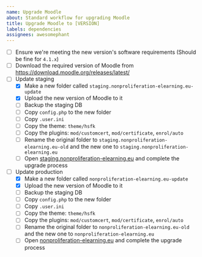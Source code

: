 ```yaml
---
name: Upgrade Moodle
about: Standard workflow for upgrading Moodle
title: Upgrade Moodle to [VERSION]
labels: dependencies
assignees: awesomephant
---
```


- [ ] Ensure we're meeting the new version's software requirements (Should be fine for `4.1.x`)
- [ ] Download the required version of Moodle from https://download.moodle.org/releases/latest/
- [ ] Update staging
  - [x] Make a new folder called `staging.nonproliferation-elearning.eu-update`
  - [x] Upload the new version of Moodle to it
  - [ ] Backup the staging DB
  - [ ] Copy `config.php` to the new folder
  - [ ] Copy `.user.ini`
  - [ ] Copy the theme: `theme/hsfk`
  - [ ] Copy the plugins: `mod/customcert`, `mod/certificate`, `enrol/auto`
  - [ ] Rename the original folder to `staging.nonproliferation-elearning.eu-old` and the new one to `staging.nonproliferation-elearning.eu`
  - [ ] Open [staging.nonproliferation-elearning.eu](https://staging.nonproliferation-elearning.eu) and complete the upgrade process
- [ ] Update production
  - [x] Make a new folder called `nonproliferation-elearning.eu-update`
  - [x] Upload the new version of Moodle to it
  - [ ] Backup the staging DB
  - [ ] Copy `config.php` to the new folder
  - [ ] Copy `.user.ini`
  - [ ] Copy the theme: `theme/hsfk`
  - [ ] Copy the plugins: `mod/customcert`, `mod/certificate`, `enrol/auto`
  - [ ] Rename the original folder to `nonproliferation-elearning.eu-old` and the new one to `nonproliferation-elearning.eu`
  - [ ] Open [nonproliferation-elearning.eu](https://nonproliferation-elearning.eu) and complete the upgrade process
